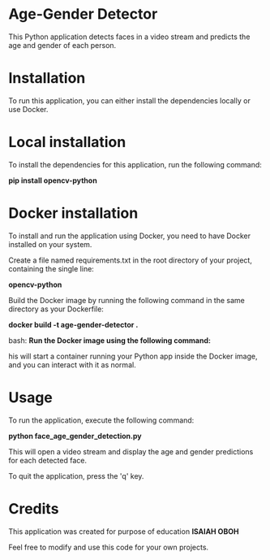 # Age-Gender Detector
This Python application detects faces in a video stream and predicts the 
age and gender of each person.

# Installation
To run this application, you can either install the dependencies locally 
or use Docker.

# Local installation
To install the dependencies for this application, run the following 
command:

**pip install opencv-python**

# Docker installation
To install and run the application using Docker, you need to have Docker 
installed on your system.

Create a file named requirements.txt in the root directory of your 
project, containing the single line:

**opencv-python**

Build the Docker image by running the following command in the same 
directory as your Dockerfile:

**docker build -t age-gender-detector .**

bash:
**Run the Docker image using the following command:**



his will start a container running your Python app inside the Docker 
image, and you can interact with it as normal.

# Usage
To run the application, execute the following command:

**python face_age_gender_detection.py**



This will open a video stream and display the age and gender predictions 
for each detected face.

To quit the application, press the 'q' key.

# Credits
This application was created for purpose of education **ISAIAH OBOH**

Feel free to modify and use this code for your own projects.
